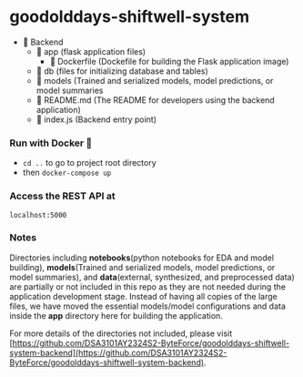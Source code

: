 # goodolddays-shiftwell-system
    
- 📁 Backend
  - 📁 app               (flask application files)
    - 📄 Dockerfile      (Dockefile for building the Flask application image)
  - 📁 db                (files for initializing database and tables)
  - 📁 models            (Trained and serialized models, model predictions, or model summaries
  - 📄 README.md         (The README for developers using the backend application)
  - 📄 index.js          (Backend entry point)

### Run with Docker 🐳

- `cd ..` to go to project root directory
- then `docker-compose up`
### Access the REST API at 

`localhost:5000`

### Notes
Directories including **notebooks**(python notebooks for EDA and model building), **models**(Trained and serialized models, model predictions, or model summaries), and **data**(external, synthesized, and preprocessed data) are partially or not included in this repo as they are not needed during the application development stage. Instead of having all copies of the large files, we have moved the essential models/model configurations and data inside the **app** directory here for building the application. 

For more details of the directories not included, please visit [https://github.com/DSA3101AY2324S2-ByteForce/goodolddays-shiftwell-system-backend](https://github.com/DSA3101AY2324S2-ByteForce/goodolddays-shiftwell-system-backend).
